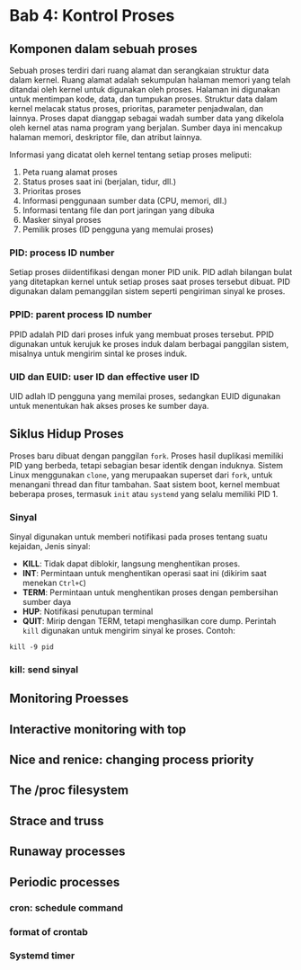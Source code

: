 # Bab 4: Kontrol Proses

## Komponen dalam sebuah proses
Sebuah proses terdiri dari ruang alamat dan serangkaian struktur data dalam kernel. Ruang alamat adalah sekumpulan halaman memori yang telah ditandai oleh kernel untuk digunakan oleh proses. Halaman ini digunakan untuk mentimpan kode, data, dan tumpukan proses. Struktur data dalam kernel melacak status proses, prioritas, parameter penjadwalan, dan lainnya.
Proses dapat dianggap sebagai wadah sumber data yang dikelola oleh kernel atas nama program yang berjalan. Sumber daya ini mencakup halaman memori, deskriptor file, dan atribut lainnya.

Informasi yang dicatat oleh kernel tentang setiap proses meliputi:
1. Peta ruang alamat proses
2. Status proses saat ini (berjalan, tidur, dll.)
3. Prioritas proses
4. Informasi penggunaan sumber data (CPU, memori, dll.)
5. Informasi tentang file dan port jaringan yang dibuka
6. Masker sinyal proses
7. Pemilik proses (ID pengguna yang memulai proses)

### PID: process ID number
Setiap proses diidentifikasi dengan moner PID unik. PID adlah bilangan bulat yang ditetapkan kernel untuk setiap proses saat proses tersebut dibuat. PID digunakan dalam pemanggilan sistem seperti pengiriman sinyal ke proses.

### PPID: parent process ID number
PPID adalah PID dari proses infuk yang membuat proses tersebut. PPID digunakan untuk kerujuk ke proses induk dalam berbagai panggilan sistem, misalnya untuk mengirim sintal ke proses induk.

### UID dan EUID: user ID dan effective user ID
UID adlah ID pengguna yang memilai proses, sedangkan EUID digunakan untuk menentukan hak akses proses ke sumber daya.

## Siklus Hidup Proses
Proses baru dibuat dengan panggilan `fork`. Proses hasil duplikasi memiliki PID yang berbeda, tetapi sebagian besar identik dengan induknya. Sistem Linux menggunakan `clone`, yang merupaakan superset dari `fork`, untuk menangani thread dan fitur tambahan.
Saat sistem boot, kernel membuat beberapa proses, termasuk `init` atau `systemd` yang selalu memiliki PID 1.

### Sinyal
Sinyal digunakan untuk memberi notifikasi pada proses tentang suatu kejaidan,
Jenis sinyal:
- **KILL**: Tidak dapat diblokir, langsung menghentikan proses.
- **INT**: Permintaan untuk menghentikan operasi saat ini (dikirim saat menekan `Ctrl+C`)
- **TERM**: Permintaan untuk menghentikan proses dengan pembersihan sumber daya
- **HUP**: Notifikasi penutupan terminal
- **QUIT**: Mirip dengan TERM, tetapi menghasilkan core dump.
Perintah `kill` digunakan untuk mengirim sinyal ke proses.
Contoh:
```
kill -9 pid
```

### kill: send sinyal

## Monitoring Proesses

## Interactive monitoring with top

## Nice and renice: changing process priority

## The /proc filesystem

## Strace and truss

## Runaway processes

## Periodic processes
### cron: schedule command
### format of crontab
### Systemd timer
